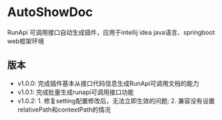 # AutoShowDoc
RunApi 可调用接口自动生成插件，应用于intellij idea java语言、springboot web框架环境
## 版本
- v1.0.0: 完成插件基本从接口代码信息生成RunApi可调用文档的能力 
- v1.0.1: 完成批量生成runapi可调用接口功能
- v1.0.2: 1. 修复setting配置修改后，无法立即生效的问题; 2. 兼容没有设置relativePath和contextPath的情况